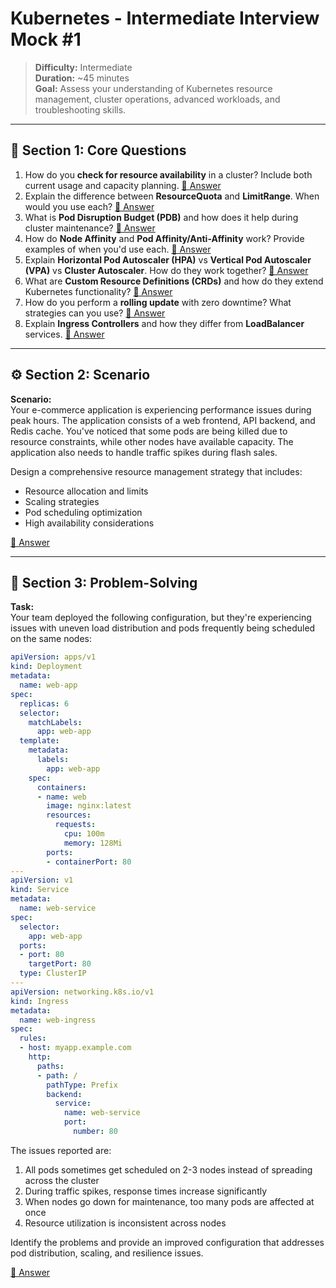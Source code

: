 # Kubernetes - Intermediate Interview Mock #1

> **Difficulty:** Intermediate  
> **Duration:** ~45 minutes  
> **Goal:** Assess your understanding of Kubernetes resource management, cluster operations, advanced workloads, and troubleshooting skills.

---

## 🧠 Section 1: Core Questions

1. How do you **check for resource availability** in a cluster? Include both current usage and capacity planning. [📖 Answer](mock_1_answers.md#1-how-do-you-check-for-resource-availability-in-a-cluster-include-both-current-usage-and-capacity-planning)
2. Explain the difference between **ResourceQuota** and **LimitRange**. When would you use each? [📖 Answer](mock_1_answers.md#2-explain-the-difference-between-resourcequota-and-limitrange-when-would-you-use-each)
3. What is **Pod Disruption Budget (PDB)** and how does it help during cluster maintenance? [📖 Answer](mock_1_answers.md#3-what-is-pod-disruption-budget-pdb-and-how-does-it-help-during-cluster-maintenance)
4. How do **Node Affinity** and **Pod Affinity/Anti-Affinity** work? Provide examples of when you'd use each. [📖 Answer](mock_1_answers.md#4-how-do-node-affinity-and-pod-affinityanti-affinity-work-provide-examples-of-when-youd-use-each)
5. Explain **Horizontal Pod Autoscaler (HPA)** vs **Vertical Pod Autoscaler (VPA)** vs **Cluster Autoscaler**. How do they work together? [📖 Answer](mock_1_answers.md#5-explain-horizontal-pod-autoscaler-hpa-vs-vertical-pod-autoscaler-vpa-vs-cluster-autoscaler-how-do-they-work-together)
6. What are **Custom Resource Definitions (CRDs)** and how do they extend Kubernetes functionality? [📖 Answer](mock_1_answers.md#6-what-are-custom-resource-definitions-crds-and-how-do-they-extend-kubernetes-functionality)
7. How do you perform a **rolling update** with zero downtime? What strategies can you use? [📖 Answer](mock_1_answers.md#7-how-do-you-perform-a-rolling-update-with-zero-downtime-what-strategies-can-you-use)
8. Explain **Ingress Controllers** and how they differ from **LoadBalancer** services. [📖 Answer](mock_1_answers.md#8-explain-ingress-controllers-and-how-they-differ-from-loadbalancer-services)

---

## ⚙️ Section 2: Scenario

**Scenario:**  
Your e-commerce application is experiencing performance issues during peak hours. The application consists of a web frontend, API backend, and Redis cache. You've noticed that some pods are being killed due to resource constraints, while other nodes have available capacity. The application also needs to handle traffic spikes during flash sales.  

Design a comprehensive resource management strategy that includes:
- Resource allocation and limits
- Scaling strategies  
- Pod scheduling optimization
- High availability considerations

[📖 Answer](mock_1_answers.md#️-section-2-scenario---answer)

---

## 🧩 Section 3: Problem-Solving

**Task:**  
Your team deployed the following configuration, but they're experiencing issues with uneven load distribution and pods frequently being scheduled on the same nodes:

```yaml
apiVersion: apps/v1
kind: Deployment
metadata:
  name: web-app
spec:
  replicas: 6
  selector:
    matchLabels:
      app: web-app
  template:
    metadata:
      labels:
        app: web-app
    spec:
      containers:
      - name: web
        image: nginx:latest
        resources:
          requests:
            cpu: 100m
            memory: 128Mi
        ports:
        - containerPort: 80
---
apiVersion: v1
kind: Service
metadata:
  name: web-service
spec:
  selector:
    app: web-app
  ports:
  - port: 80
    targetPort: 80
  type: ClusterIP
---
apiVersion: networking.k8s.io/v1
kind: Ingress
metadata:
  name: web-ingress
spec:
  rules:
  - host: myapp.example.com
    http:
      paths:
      - path: /
        pathType: Prefix
        backend:
          service:
            name: web-service
            port:
              number: 80
```

The issues reported are:
1. All pods sometimes get scheduled on 2-3 nodes instead of spreading across the cluster
2. During traffic spikes, response times increase significantly
3. When nodes go down for maintenance, too many pods are affected at once
4. Resource utilization is inconsistent across nodes

Identify the problems and provide an improved configuration that addresses pod distribution, scaling, and resilience issues.

[📖 Answer](mock_1_answers.md#-section-3-problem-solving---answer)
